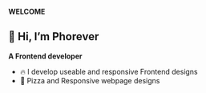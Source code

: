 **WELCOME**


## 👋 Hi, I’m Phorever

  **A Frontend developer**
  
  
- 🔥 I develop useable and responsive Frontend designs 
- 🍕  Pizza and Responsive webpage designs

<!---
Pho-ever/Pho-ever is a ✨ special ✨ repository because its `README.md` (this file) appears on your GitHub profile.
You can click the Preview link to take a look at your changes.
--->



